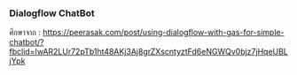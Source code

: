 ### Dialogflow ChatBot

ศึกษาจาก : https://peerasak.com/post/using-dialogflow-with-gas-for-simple-chatbot/?fbclid=IwAR2LUr72pTb1ht48AKj3Aj8grZXscntyztFd6eNGWQv0bjz7jHqeUBLjYpk
